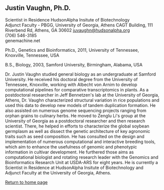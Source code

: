 ## Justin Vaughn, Ph.D.

Scientist in Residence 
HudsonAlpha Insitute of Biotechnology  
Adjunct Faculty - PBGG, University of Georgia, Athens
CAGT Building, 111 Riverbend Rd, Athens, GA 30602 
juvaughn@hudsonalpha.org  
(706) 546-3185  
genemachine.net  

Ph.D., Genetics and Bioinformatics, 2011, University of Tennessee, Knoxville, Tennessee, USA

B.S., Biology, 2003, Samford University, Birmingham, Alabama, USA

Dr. Justin Vaughn studied general biology as an undergraduate at Samford University.  He received his doctoral degree from the University of Tennessee, Knoxville, working with Albecht von Arnim to develop computational pipelines for comparative transcriptomics in plants.  As a postdoctoral researcher in Jeff Bennetzen's lab at the University of Georgia, Athens, Dr. Vaughn characterized structural variation in rice populations and used this data to develop new models of tandem duplication formation.  He also assisted on numerous genome sequencing projects ranging from orphan grains to culinary herbs.  He moved to Zenglu Li's group at the University of Georgia as a postdoctoral researcher and then research scientist.  There, he helped in efforts to characterize the global soybean germplasm as well as dissect the genetic architecture of key agronomic traits such as seed composition.  He has consulted on the design and implementation of numerous computational and interactive breeding tools, which aim to enhance the usefulness of genomic and phenotypic information in cultivar development.  He furthered those aims as computational biologist and rotating research leader with the Genomics and Bioinformatics Research Unit at USDA-ARS for eight years.  He is currently a Scientist in Residence at HudsonAlpha Insitute of Biotechnology and Adjunct Faculty at the University of Georgia, Athens.

[Return to home page](https://genemachine.net)
